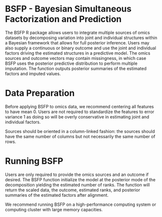# BSFP - Bayesian Simultaneous Factorization and Prediction

The BSFP R package allows users to integrate multiple sources of omics datasets by decomposing variation into joint and individual structures within a Bayesian framework that allows for full posterior inference. Users may also supply a continuous or binary outcome and use the joint and individual factors driving the estimated structures in a predictive model. The omics sources and outcome vectors may contain missingness, in which case BSFP uses the posterior predictive distribution to perform multiple imputation. The function outputs posterior summaries of the estimated factors and imputed values. 

# Data Preparation

Before applying BSFP to omics data, we recommend centering all features to have mean 0. Users are not required to standardize the features to error variance 1 as doing so will be overly conservative in estimating joint and individual factors. 

Sources should be oriented in a column-linked fashion: the sources should have the same number of columns but not necessarily the same number of rows. 

# Running BSFP

Users are only required to provide the omics sources and an outcome if desired. The BSFP function initialize the model at the posterior mode of the decomposition yielding the estimated number of ranks. The function will return the scaled data, the outcome, estimated ranks, and posterior summaries of the estimated factors after alignment. 

We recommend running BSFP on a high-performance computing system or computing cluster with large memory capacities. 
